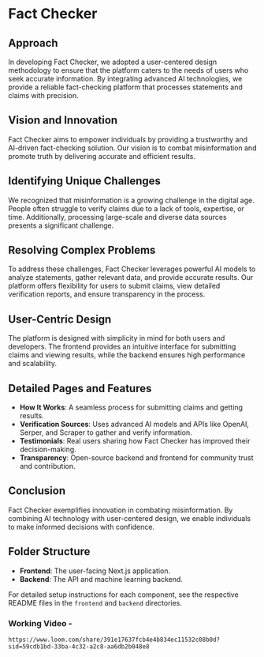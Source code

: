
# Fact Checker

## Approach

In developing Fact Checker, we adopted a user-centered design methodology to ensure that the platform caters to the needs of users who seek accurate information. By integrating advanced AI technologies, we provide a reliable fact-checking platform that processes statements and claims with precision.


## Vision and Innovation

Fact Checker aims to empower individuals by providing a trustworthy and AI-driven fact-checking solution. Our vision is to combat misinformation and promote truth by delivering accurate and efficient results.


## Identifying Unique Challenges

We recognized that misinformation is a growing challenge in the digital age. People often struggle to verify claims due to a lack of tools, expertise, or time. Additionally, processing large-scale and diverse data sources presents a significant challenge.


## Resolving Complex Problems

To address these challenges, Fact Checker leverages powerful AI models to analyze statements, gather relevant data, and provide accurate results. Our platform offers flexibility for users to submit claims, view detailed verification reports, and ensure transparency in the process.


## User-Centric Design

The platform is designed with simplicity in mind for both users and developers. The frontend provides an intuitive interface for submitting claims and viewing results, while the backend ensures high performance and scalability.


## Detailed Pages and Features

- **How It Works**: A seamless process for submitting claims and getting results.
- **Verification Sources**: Uses advanced AI models and APIs like OpenAI, Serper, and Scraper to gather and verify information.
- **Testimonials**: Real users sharing how Fact Checker has improved their decision-making.
- **Transparency**: Open-source backend and frontend for community trust and contribution.



## Conclusion

Fact Checker exemplifies innovation in combating misinformation. By combining AI technology with user-centered design, we enable individuals to make informed decisions with confidence.


## Folder Structure

- **Frontend**: The user-facing Next.js application.
- **Backend**: The API and machine learning backend.

For detailed setup instructions for each component, see the respective README files in the `frontend` and `backend` directories.



### Working Video -
`https://www.loom.com/share/391e17637fcb4e4b834ec11532c08b0d?sid=59cdb1bd-33ba-4c32-a2c8-aa6db2b048e8`